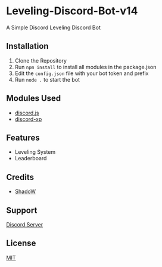 # Leveling-Discord-Bot-v14
 A Simple Discord Leveling Discord Bot

## Installation

1. Clone the Repository
2. Run `npm install` to install all modules in the package.json
3. Edit the `config.json` file with your bot token and prefix
4. Run `node .` to start the bot

## Modules Used

- [discord.js](https://www.npmjs.com/package/discord.js)
- [discord-xp](https://www.npmjs.com/package/discord-xp)

## Features

- Leveling System
- Leaderboard

## Credits

- [ShadoW](https://github.com/shadowcool)

## Support

[Discord Server](https://discord.gg/SBhdMeW5qG)

## License

[MIT](https://choosealicense.com/licenses/mit/)